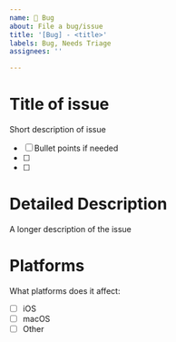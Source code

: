 ```yaml
---
name: 🐞 Bug
about: File a bug/issue
title: '[Bug] - <title>'
labels: Bug, Needs Triage
assignees: ''

---
```


# Title of issue

Short description of issue

- [ ] Bullet points if needed
- [ ] 
- [ ] 

# Detailed Description

A longer description of the issue

# Platforms

What platforms does it affect:

- [ ] iOS
- [ ] macOS
- [ ] Other